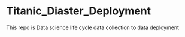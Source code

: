 # Titanic_Diaster_Deployment
This repo is Data science life cycle data collection to data deployment

